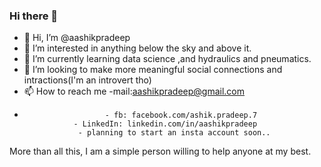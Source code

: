 ### Hi there 👋
- 👋 Hi, I’m @aashikpradeep
- 👀 I’m interested in anything below the sky and above it.
- 🌱 I’m currently learning data science ,and hydraulics and pneumatics.
- 💞️ I’m looking to make more meaningful social connections and intractions(I'm an introvert tho)
- 📫 How to reach me -mail:aashikpradeep@gmail.com
- 
                        - fb: facebook.com/ashik.pradeep.7  
                 - LinkedIn: linkedin.com/in/aashikpradeep    
                  - planning to start an insta account soon..

More than all this, I am a simple person willing to help anyone at my best.

